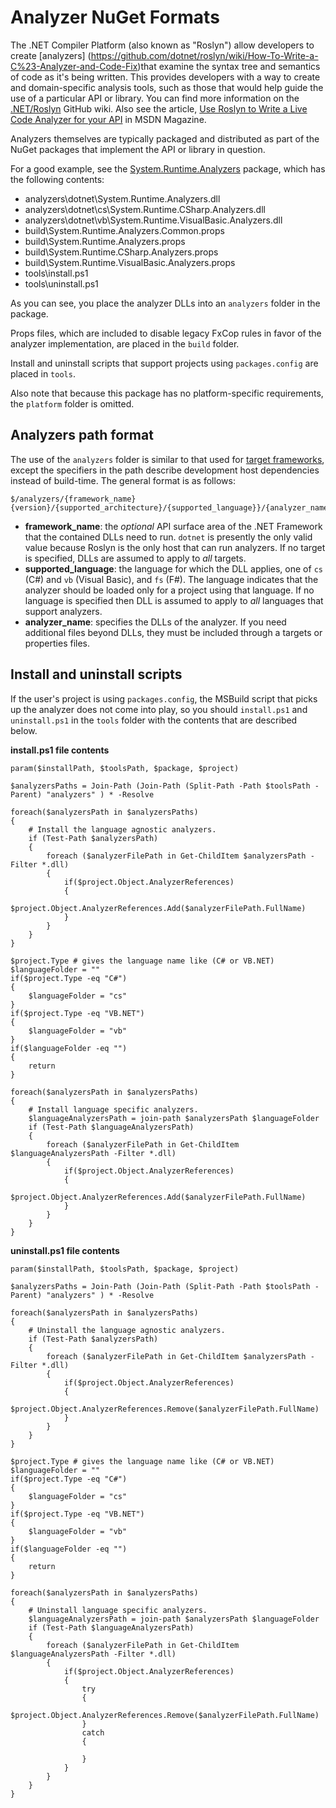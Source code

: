 # Analyzer NuGet Formats 

The .NET Compiler Platform (also known as "Roslyn") allow developers to create [analyzers] (https://github.com/dotnet/roslyn/wiki/How-To-Write-a-C%23-Analyzer-and-Code-Fix)that examine the syntax tree and semantics of code as it's being written. This provides developers with a way to create and domain-specific analysis tools, such as those that would help guide the use of a particular API or library. You can find more information on the [.NET/Roslyn](https://github.com/dotnet/roslyn/wiki) GitHub wiki. Also see the article, [Use Roslyn to Write a Live Code Analyzer for your API](https://msdn.microsoft.com/magazine/dn879356.aspx) in MSDN Magazine.

Analyzers themselves are typically packaged and distributed as part of the NuGet packages that implement the API or library in question.

For a good example, see the [System.Runtime.Analyzers](https://www.nuget.org/packages/System.Runtime.Analyzers) package, which has the following contents:

- analyzers\dotnet\System.Runtime.Analyzers.dll 
- analyzers\dotnet\cs\System.Runtime.CSharp.Analyzers.dll 
- analyzers\dotnet\vb\System.Runtime.VisualBasic.Analyzers.dll
- build\System.Runtime.Analyzers.Common.props
- build\System.Runtime.Analyzers.props
- build\System.Runtime.CSharp.Analyzers.props
- build\System.Runtime.VisualBasic.Analyzers.props
- tools\install.ps1
- tools\uninstall.ps1

As you can see, you place the analyzer DLLs into an `analyzers` folder in the package.

Props files, which are included to disable legacy FxCop rules in favor of the analyzer implementation, are placed in the `build` folder.

Install and uninstall scripts that support projects using `packages.config` are placed in `tools`.

Also note that because this package has no platform-specific requirements, the `platform` folder is omitted.  


## Analyzers path format 

The use of the `analyzers` folder is similar to that used for [target frameworks](/ndocs/create-packages/supporting-multiple-target-frameworks), except the specifiers in the path describe development host dependencies instead of build-time. The general format is as follows:

	$/analyzers/{framework_name}{version}/{supported_architecture}/{supported_language}}/{analyzer_name}.dll

- **framework_name**: the *optional* API surface area of the .NET Framework that the contained DLLs need to run. `dotnet` is presently the only valid value because Roslyn is the only host that can run analyzers. If no target is specified, DLLs are assumed to apply to *all* targets.  
- **supported_language**: the language for which the DLL applies, one of `cs` (C#) and `vb` (Visual Basic), and `fs` (F#). The language indicates that the analyzer should be loaded only for a project using that language. If no language is specified then DLL is assumed to apply to *all* languages that support analyzers.
- **analyzer_name**: specifies the DLLs of the analyzer. If you need additional files beyond DLLs, they must be included through a targets or properties files.


## Install and uninstall scripts

If the user's project is using `packages.config`, the MSBuild script that picks up the analyzer does not come into play, so you should `install.ps1` and `uninstall.ps1` in the `tools` folder with the contents that are described below.

**install.ps1 file contents**

	param($installPath, $toolsPath, $package, $project)

	$analyzersPaths = Join-Path (Join-Path (Split-Path -Path $toolsPath -Parent) "analyzers" ) * -Resolve

	foreach($analyzersPath in $analyzersPaths)
	{
		# Install the language agnostic analyzers.
		if (Test-Path $analyzersPath)
		{
			foreach ($analyzerFilePath in Get-ChildItem $analyzersPath -Filter *.dll)
			{
				if($project.Object.AnalyzerReferences)
				{
					$project.Object.AnalyzerReferences.Add($analyzerFilePath.FullName)
				}
			}
		}
	}

	$project.Type # gives the language name like (C# or VB.NET)
	$languageFolder = ""
	if($project.Type -eq "C#")
	{
		$languageFolder = "cs"
	}
	if($project.Type -eq "VB.NET")
	{
		$languageFolder = "vb"
	}
	if($languageFolder -eq "")
	{
		return
	}

	foreach($analyzersPath in $analyzersPaths)
	{
		# Install language specific analyzers.
		$languageAnalyzersPath = join-path $analyzersPath $languageFolder
		if (Test-Path $languageAnalyzersPath)
		{
			foreach ($analyzerFilePath in Get-ChildItem $languageAnalyzersPath -Filter *.dll)
			{
				if($project.Object.AnalyzerReferences)
				{
					$project.Object.AnalyzerReferences.Add($analyzerFilePath.FullName)
				}
			}
		}
	}


**uninstall.ps1 file contents**

    param($installPath, $toolsPath, $package, $project)

    $analyzersPaths = Join-Path (Join-Path (Split-Path -Path $toolsPath -Parent) "analyzers" ) * -Resolve

    foreach($analyzersPath in $analyzersPaths)
    {
        # Uninstall the language agnostic analyzers.
        if (Test-Path $analyzersPath)
        {
            foreach ($analyzerFilePath in Get-ChildItem $analyzersPath -Filter *.dll)
            {
                if($project.Object.AnalyzerReferences)
                {
                    $project.Object.AnalyzerReferences.Remove($analyzerFilePath.FullName)
                }
            }
        }
    }

    $project.Type # gives the language name like (C# or VB.NET)
    $languageFolder = ""
    if($project.Type -eq "C#")
    {
        $languageFolder = "cs"
    }
    if($project.Type -eq "VB.NET")
    {
        $languageFolder = "vb"
    }
    if($languageFolder -eq "")
    {
        return
    }

    foreach($analyzersPath in $analyzersPaths)
    {
        # Uninstall language specific analyzers.
        $languageAnalyzersPath = join-path $analyzersPath $languageFolder
        if (Test-Path $languageAnalyzersPath)
        {
            foreach ($analyzerFilePath in Get-ChildItem $languageAnalyzersPath -Filter *.dll)
            {
                if($project.Object.AnalyzerReferences)
                {
                    try
                    {
                        $project.Object.AnalyzerReferences.Remove($analyzerFilePath.FullName)
                    }
                    catch
                    {

                    }
                }
            }
        }
    }